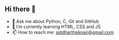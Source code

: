 ## Hi there 👋
- 💬 Ask me about Python, C, Git and GitHub
- 🌱 I’m currently learning HTML, CSS and JS
- 📫 How to reach me: siddharthpknair@gmail.com



<!--
**SiddharthPNair/SiddharthPNair** is a ✨ _special_ ✨ repository because its `README.md` (this file) appears on your GitHub profile.

Here are some ideas to get you started:

- 🔭 I’m currently working on ...

- 👯 I’m looking to collaborate on ...
- 🤔 I’m looking for help with ...


- ⚡ Fun fact: ...
-->
